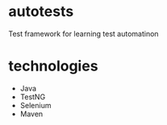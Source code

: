 # autotests
Test framework for learning test automatinon

# technologies
 - Java
 - TestNG
 - Selenium
 - Maven
